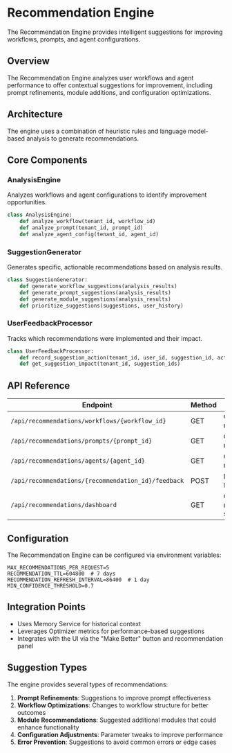 # Recommendation Engine

The Recommendation Engine provides intelligent suggestions for improving workflows, prompts, and agent configurations.

## Overview

The Recommendation Engine analyzes user workflows and agent performance to offer contextual suggestions for improvement, including prompt refinements, module additions, and configuration optimizations.

## Architecture

The engine uses a combination of heuristic rules and language model-based analysis to generate recommendations.

## Core Components

### AnalysisEngine

Analyzes workflows and agent configurations to identify improvement opportunities.

```python
class AnalysisEngine:
    def analyze_workflow(tenant_id, workflow_id)
    def analyze_prompt(tenant_id, prompt_id)
    def analyze_agent_config(tenant_id, agent_id)
```

### SuggestionGenerator

Generates specific, actionable recommendations based on analysis results.

```python
class SuggestionGenerator:
    def generate_workflow_suggestions(analysis_results)
    def generate_prompt_suggestions(analysis_results)
    def generate_module_suggestions(analysis_results)
    def prioritize_suggestions(suggestions, user_history)
```

### UserFeedbackProcessor

Tracks which recommendations were implemented and their impact.

```python
class UserFeedbackProcessor:
    def record_suggestion_action(tenant_id, user_id, suggestion_id, action, comments=None)
    def get_suggestion_impact(tenant_id, suggestion_ids)
```

## API Reference

| Endpoint | Method | Description |
|----------|--------|-------------|
| `/api/recommendations/workflows/{workflow_id}` | GET | Get workflow recommendations |
| `/api/recommendations/prompts/{prompt_id}` | GET | Get prompt recommendations |
| `/api/recommendations/agents/{agent_id}` | GET | Get agent recommendations |
| `/api/recommendations/{recommendation_id}/feedback` | POST | Record user feedback |
| `/api/recommendations/dashboard` | GET | Get recommendation summary |

## Configuration

The Recommendation Engine can be configured via environment variables:

```
MAX_RECOMMENDATIONS_PER_REQUEST=5
RECOMMENDATION_TTL=604800  # 7 days
RECOMMENDATION_REFRESH_INTERVAL=86400  # 1 day
MIN_CONFIDENCE_THRESHOLD=0.7
```

## Integration Points

- Uses Memory Service for historical context
- Leverages Optimizer metrics for performance-based suggestions
- Integrates with the UI via the "Make Better" button and recommendation panel

## Suggestion Types

The engine provides several types of recommendations:

1. **Prompt Refinements**: Suggestions to improve prompt effectiveness
2. **Workflow Optimizations**: Changes to workflow structure for better outcomes
3. **Module Recommendations**: Suggested additional modules that could enhance functionality
4. **Configuration Adjustments**: Parameter tweaks to improve performance
5. **Error Prevention**: Suggestions to avoid common errors or edge cases

